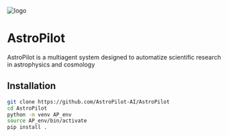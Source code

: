 ![logo](https://github.com/user-attachments/assets/3ec64a7f-8495-4d96-a5bb-1932a2ecea96)


# AstroPilot

AstroPilot is a multiagent system designed to automatize scientific research in astrophysics and cosmology

## Installation

```bash
git clone https://github.com/AstroPilot-AI/AstroPilot
cd AstroPilot
python -m venv AP_env
source AP_env/bin/activate
pip install .
```
